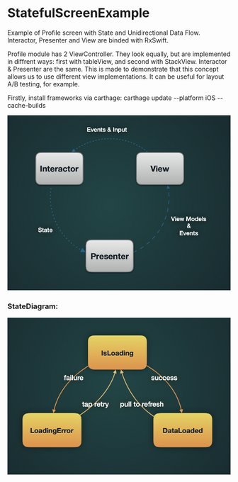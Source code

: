 # StatefulScreenExample

Example of Profile screen with State and Unidirectional Data Flow. 
Interactor, Presenter and View are binded with RxSwift.

Profile module has 2 ViewController. They look equally, but are implemented in diffrent ways: first with tableView, and second with StackView. Interactor & Presenter are the same. This is made to demonstrate that this concept allows us to use different  view implementations. It can be useful for layout A/B testing, for example.

Firstly, install frameworks via carthage: carthage update --platform iOS --cache-builds

![UDF](UDF.png)

### StateDiagram:
![StateDiagram](StateDiagram.png)
